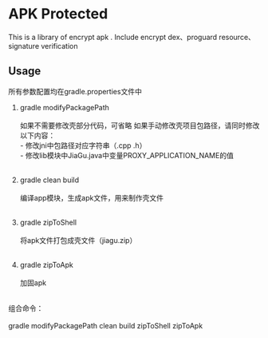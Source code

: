 # APK Protected

   This is a library of encrypt apk . Include encrypt dex、proguard resource、signature verification

## Usage

所有参数配置均在gradle.properties文件中</br>

1. gradle modifyPackagePath </br></br>
    如果不需要修改壳部分代码，可省略
    如果手动修改壳项目包路径，请同时修改以下内容：</br>
        - 修改jni中包路径对应字符串（.cpp .h）</br>
        - 修改lib模块中JiaGu.java中变量PROXY_APPLICATION_NAME的值</br></br>

2. gradle clean build</br></br>
    编译app模块，生成apk文件，用来制作壳文件</br></br>


3. gradle zipToShell</br></br>
    将apk文件打包成壳文件（jiagu.zip）</br></br>

4. gradle zipToApk</br></br>
    加固apk</br></br>


组合命令：</br></br>
    gradle modifyPackagePath clean build zipToShell zipToApk
